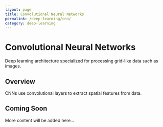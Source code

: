 ```yaml
---
layout: page
title: Convolutional Neural Networks
permalink: /deep-learning/cnn/
category: deep-learning
---
```


# Convolutional Neural Networks

Deep learning architecture specialized for processing grid-like data such as images.

## Overview

CNNs use convolutional layers to extract spatial features from data.

## Coming Soon

More content will be added here...
